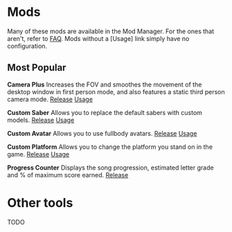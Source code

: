 <!-- TITLE: All Mods -->
<!-- SUBTITLE: An attempt to list all mods that exist for Beat Saber -->

# Mods
Many of these mods are available in the Mod Manager. For the ones that aren't, refer to [FAQ](faq). Mods without a [Usage] link simply have no configuration.
## Most Popular

**Camera Plus**
Increases the FOV and smoothes the movement of the desktop window in first person mode, and also features a static third person camera mode.
[Release](https://github.com/xyonico/CameraPlus/releases) [Usage](https://github.com/xyonico/CameraPlus)

**Custom Saber**
Allows you to replace the default sabers with custom models.
[Release](https://github.com/Reaxt00/CustomSaberPlugin/releases/tag/2.0) [Usage](https://wiki.assistant.moe/models/custom-sabers)

**Custom Avatar**
Allows you to use fullbody avatars.
[Release](https://github.com/xyonico/CustomAvatarsPlugin/releases) [Usage](https://wiki.assistant.moe/models/custom-avatars)

**Custom Platform**
Allows you to change the platform you stand on in the game.
[Release](https://github.com/rolopogo/CustomPlatforms/releases/) [Usage](https://wiki.assistant.moe/models/custom-platforms)

**Progress Counter**
Displays the song progression, estimated letter grade and % of maximum score earned. 
[Release](https://github.com/Strackeror/BeatSaberProgressCounter/releases)


# Other tools
TODO